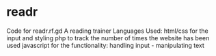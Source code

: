 # readr
Code for readr.rf.gd
A reading trainer
Languages Used:
html/css for the input and styling
php to track the number of times the website has been used
javascript for the functionality: handling input - manipulating text
